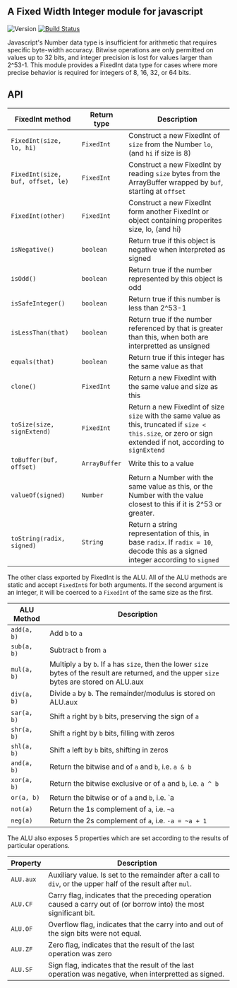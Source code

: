 ## A Fixed Width Integer module for javascript
![Version](https://img.shields.io/badge/version-dev-red.svg) [![Build Status](https://travis-ci.org/rmw2/fixed-int.svg?branch=master)](https://travis-ci.org/rmw2/fixed-int) 

Javascript's Number data type is insufficient for arithmetic that requires specific byte-width accuracy.  Bitwise operations are only permitted on values up to 32 bits, and integer precision is lost for values larger than 2^53-1.  This module provides a FixedInt data type for cases where more precise behavior is required for integers of 8, 16, 32, or 64 bits.


## API

| FixedInt method | Return type | Description |
|-----------------|-------------|-------------|
| `FixedInt(size, lo, hi)` | `FixedInt` | Construct a new FixedInt of `size` from the Number `lo`, (and `hi` if size is 8) |
| `FixedInt(size, buf, offset, le)` | `FixedInt` |Construct a new FixedInt by reading `size` bytes from the ArrayBuffer wrapped by `buf`, starting at `offset`|
| `FixedInt(other)` | `FixedInt` | Construct a new FixedInt form another FixedInt or object containing properites size, lo, (and hi)|
| `isNegative()` | `boolean` |Return true if this object is negative when interpreted as signed|
| `isOdd()` | `boolean` | Return true if the number represented by this object is odd|
| `isSafeInteger()` | `boolean` |Return true if this number is less than 2^53-1|
| `isLessThan(that)` | `boolean` | Return true if the number referenced by that is greater than this, when both are interpretted as unsigned|
| `equals(that)` | `boolean` | Return true if this integer has the same value as that|
| `clone()` | `FixedInt` | Return a new FixedInt with the same value and size as this|
| `toSize(size, signExtend)` | `FixedInt` | Return a new FixedInt of size `size` with the same value as this, truncated if `size < this.size`, or zero or sign extended if not, according to `signExtend`|
| `toBuffer(buf, offset)` | `ArrayBuffer`| Write this to a value |
| `valueOf(signed)` | `Number` | Return a Number with the same value as this, or the Number with the value closest to this if it is 2^53 or greater. |
| `toString(radix, signed)` | `String` | Return a string representation of this, in base `radix`.  If `radix = 10`, decode this as a signed integer according to `signed`|


The other class exported by FixedInt is the ALU.  All of the ALU methods are static and accept `FixedInt`s for both arguments.  If the second argument is an integer, it will be coerced to a `FixedInt` of the same size as the first.

| ALU Method| Description|
|-----------|------------|
| `add(a, b)` | Add `b` to `a`|
| `sub(a, b)` | Subtract `b` from `a`|
| `mul(a, b)` | Multiply `a` by `b`.  If `a` has `size`, then the lower `size` bytes of the result are returned, and the upper `size` bytes are stored on ALU.aux|
| `div(a, b)` | Divide `a` by `b`.  The remainder/modulus is stored on ALU.aux|
| `sar(a, b)` | Shift `a` right by `b` bits, preserving the sign of `a`|
| `shr(a, b)` | Shift `a` right by `b` bits, filling with zeros|
| `shl(a, b)` | Shift `a` left by `b` bits, shifting in zeros|
| `and(a, b)` | Return the bitwise and of `a` and `b`, i.e. `a & b`|
| `xor(a, b)` | Return the bitwise exclusive or of `a` and `b`, i.e. `a ^ b`|
| `or(a, b)`  | Return the bitwise or of `a` and `b`, i.e. `a | b`|
| `not(a)`    | Return the 1s complement of `a`, i.e. `~a`|
| `neg(a)`    | Return the 2s complement of `a`, i.e. `-a = ~a + 1`|

The ALU also exposes 5 properties which are set according to the results of particular operations.

| Property| Description |
|------------|-------------|
| `ALU.aux` | Auxiliary value.  Is set to the remainder after a call to `div`, or the upper half of the result after `mul`. |
| `ALU.CF`  | Carry flag, indicates that the preceding operation caused a carry out of (or borrow into) the most significant bit. |
| `ALU.OF`  | Overflow flag, indicates that the carry into and out of the sign bits were not equal.  |
| `ALU.ZF`  | Zero flag, indicates that the result of the last operation was zero |
| `ALU.SF`  | Sign flag, indicates that the result of the last operation was negative, when interpretted as signed. |
